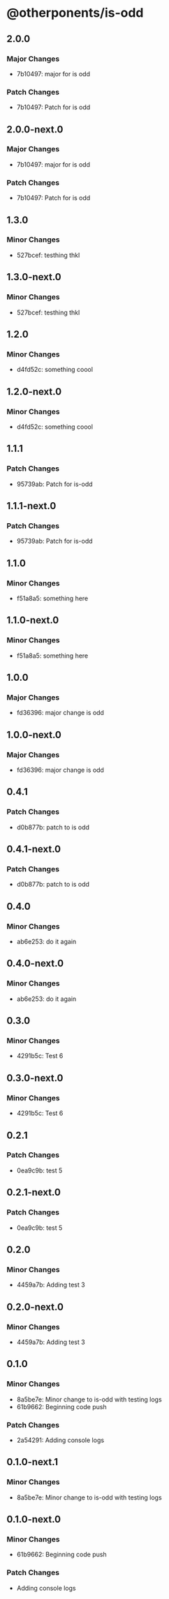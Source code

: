 # @otherponents/is-odd

## 2.0.0

### Major Changes

- 7b10497: major for is odd

### Patch Changes

- 7b10497: Patch for is odd

## 2.0.0-next.0

### Major Changes

- 7b10497: major for is odd

### Patch Changes

- 7b10497: Patch for is odd

## 1.3.0

### Minor Changes

- 527bcef: testhing thkl

## 1.3.0-next.0

### Minor Changes

- 527bcef: testhing thkl

## 1.2.0

### Minor Changes

- d4fd52c: something coool

## 1.2.0-next.0

### Minor Changes

- d4fd52c: something coool

## 1.1.1

### Patch Changes

- 95739ab: Patch for is-odd

## 1.1.1-next.0

### Patch Changes

- 95739ab: Patch for is-odd

## 1.1.0

### Minor Changes

- f51a8a5: something here

## 1.1.0-next.0

### Minor Changes

- f51a8a5: something here

## 1.0.0

### Major Changes

- fd36396: major change is odd

## 1.0.0-next.0

### Major Changes

- fd36396: major change is odd

## 0.4.1

### Patch Changes

- d0b877b: patch to is odd

## 0.4.1-next.0

### Patch Changes

- d0b877b: patch to is odd

## 0.4.0

### Minor Changes

- ab6e253: do it again

## 0.4.0-next.0

### Minor Changes

- ab6e253: do it again

## 0.3.0

### Minor Changes

- 4291b5c: Test 6

## 0.3.0-next.0

### Minor Changes

- 4291b5c: Test 6

## 0.2.1

### Patch Changes

- 0ea9c9b: test 5

## 0.2.1-next.0

### Patch Changes

- 0ea9c9b: test 5

## 0.2.0

### Minor Changes

- 4459a7b: Adding test 3

## 0.2.0-next.0

### Minor Changes

- 4459a7b: Adding test 3

## 0.1.0

### Minor Changes

- 8a5be7e: Minor change to is-odd with testing logs
- 61b9662: Beginning code push

### Patch Changes

- 2a54291: Adding console logs

## 0.1.0-next.1

### Minor Changes

- 8a5be7e: Minor change to is-odd with testing logs

## 0.1.0-next.0

### Minor Changes

- 61b9662: Beginning code push

### Patch Changes

- Adding console logs
